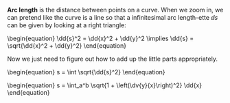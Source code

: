 **Arc length** is the distance between points on a curve. When we zoom in, we can pretend like the curve is a line so that a infinitesimal arc length-ette $\dd{s}$ can be given by looking at a right triangle:

\begin{equation}
\dd{s}^2 = \dd{x}^2 + \dd{y}^2 \implies \dd{s} = \sqrt{\dd{x}^2 + \dd{y}^2}
\end{equation}

Now we just need to figure out how to add up the little parts appropriately.

\begin{equation}
s = \int \sqrt{\dd{s}^2}
\end{equation}

\begin{equation}
s = \int_a^b \sqrt{1 + \left(\dv{y}{x}\right)^2} \dd{x}
\end{equation}